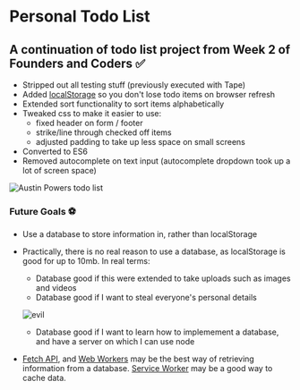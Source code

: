 # Personal Todo List
## A continuation of todo list project from Week 2 of Founders and Coders :white_check_mark:

- Stripped out all testing stuff (previously executed with Tape)
- Added [localStorage](https://developer.mozilla.org/en-US/docs/Web/API/Window/localStorage) so you don't lose todo items on browser refresh
- Extended sort functionality to sort items alphabetically
- Tweaked css to make it easier to use:
    - fixed header on form / footer
    - strike/line through checked off items
    - adjusted padding to take up less space on small screens
- Converted to ES6
- Removed autocomplete on text input (autocomplete dropdown took up a lot of screen space)

![Austin Powers todo list](http://i.imgur.com/osRGl.jpg)

### Future Goals :soccer:

- Use a database to store information in, rather than localStorage
- Practically, there is no real reason to use a database, as localStorage is good for up to 10mb. In real terms:
    - Database good if this were extended to take uploads such as images and videos
    - Database good if I want to steal everyone's personal details  

    ![evil](https://media3.giphy.com/media/BZlNhp9L5WINi/giphy.gif?cid=3640f6095bf00b1a7733325477f5ec68)
    - Database good if I want to learn how to implemement a database, and have a server on which I can use node
- [Fetch API](https://developer.mozilla.org/en-US/docs/Web/API/Fetch_API), and [Web Workers](https://developer.mozilla.org/en-US/docs/Web/API/Web_Workers_API/Using_web_workers) may be the best way of retrieving information from a database. [Service Worker](https://developer.mozilla.org/en-US/docs/Web/API/ServiceWorker) may be a good way to cache data.
